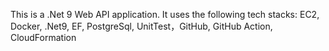 This is a .Net 9 Web API application. It uses the following tech stacks:
EC2, Docker, .Net9, EF, PostgreSql, UnitTest，GitHub, GitHub Action, CloudFormation     
